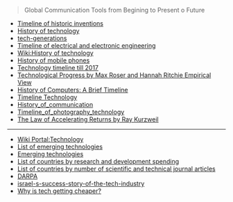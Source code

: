 

> Global Communication Tools from Begining to Present o Future

- [Timeline of historic inventions](https://en.wikipedia.org/wiki/Timeline_of_historic_inventions)
- [History of technology](https://en.wikipedia.org/wiki/History_of_technology)
- [tech-generations](https://www.washingtonpost.com/graphics/2017/entertainment/tech-generations/?utm_term=.841857485b3c)
- [Timeline of electrical and electronic engineering](https://en.wikipedia.org/wiki/Timeline_of_electrical_and_electronic_engineering)
- [Wiki:History of technology](https://en.wikipedia.org/wiki/Category:History_of_technology)
- [History of mobile phones](https://en.wikipedia.org/wiki/History_of_mobile_phones)
- [Technology timeline till 2017](https://www.explainthatstuff.com/timeline.html)
- [Technological Progress
by Max Roser and Hannah Ritchie
Empirical View](https://ourworldindata.org/technological-progress)
- [History of Computers: A Brief Timeline](https://www.livescience.com/20718-computer-history.html)
- [Timeline Technology](https://timelines.ws/subjects/Technology.HTML)
- [History_of_communication](https://en.wikipedia.org/wiki/History_of_communication)
- [Timeline_of_photography_technology](https://en.wikipedia.org/wiki/Timeline_of_photography_technology)
- [	The Law of Accelerating Returns 
by  	Ray Kurzweil
](https://web.archive.org/web/20100619033859/http://www.kurzweilai.net/articles/art0134.html?printable=1)

-------------
- [Wiki Portal:Technology](https://en.wikipedia.org/wiki/Portal:Technology)
- [List of emerging technologies](https://en.wikipedia.org/wiki/List_of_emerging_technologies)
- [Emerging technologies](https://en.wikipedia.org/wiki/Emerging_technologies)
- [List of countries by research and development spending](https://en.wikipedia.org/wiki/List_of_countries_by_research_and_development_spending)
- [List of countries by number of scientific and technical journal articles](https://en.wikipedia.org/wiki/List_of_countries_by_number_of_scientific_and_technical_journal_articles)
- [DARPA](https://en.wikipedia.org/wiki/DARPA)
- [israel-s-success-story-of-the-tech-industry](http://www.chinagoabroad.com/en/guide/israel-s-success-story-of-the-tech-industry)
- [Why is tech getting cheaper?](https://www.weforum.org/agenda/2015/10/why-is-tech-getting-cheaper/)
